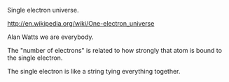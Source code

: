 Single electron universe.

http://en.wikipedia.org/wiki/One-electron_universe

Alan Watts we are everybody.

The "number of electrons" is related to how strongly that atom is bound to the single electron.

The single electron is like a string tying everything together.
